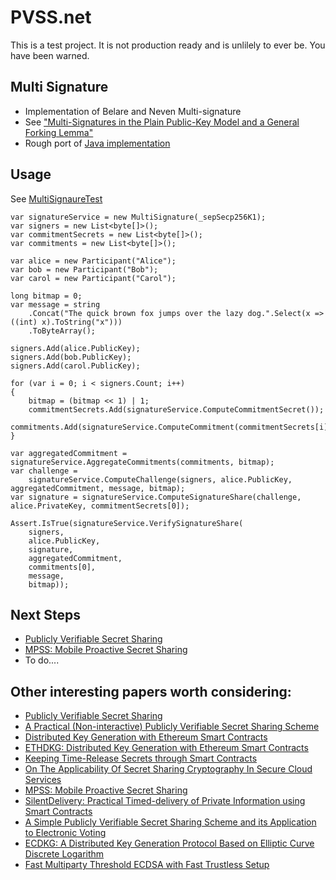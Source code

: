 # PVSS.net
This is a test project. It is not production ready and is unlilely to ever be. You have been warned.

## Multi Signature
- Implementation of Belare and Neven Multi-signature
- See ["Multi-Signatures in the Plain Public-Key Model and a General Forking Lemma"](https://cseweb.ucsd.edu/~mihir/papers/multisignatures-ccs.pdf)
- Rough port of [Java implementation](https://github.com/ElrondNetwork/elrond-node-prototype/blob/master/elrond-core/)

## Usage
See [MultiSignaureTest](https://github.com/rebeccapowell/PVSS.net/blob/main/src/PVSS.Net.Tests/MultiSignatureTest.cs)

```
var signatureService = new MultiSignature(_sepSecp256K1);
var signers = new List<byte[]>();
var commitmentSecrets = new List<byte[]>();
var commitments = new List<byte[]>();

var alice = new Participant("Alice");
var bob = new Participant("Bob");
var carol = new Participant("Carol");

long bitmap = 0;
var message = string
    .Concat("The quick brown fox jumps over the lazy dog.".Select(x => ((int) x).ToString("x")))
    .ToByteArray();

signers.Add(alice.PublicKey);
signers.Add(bob.PublicKey);
signers.Add(carol.PublicKey);

for (var i = 0; i < signers.Count; i++)
{
    bitmap = (bitmap << 1) | 1;
    commitmentSecrets.Add(signatureService.ComputeCommitmentSecret());
    commitments.Add(signatureService.ComputeCommitment(commitmentSecrets[i]));
}

var aggregatedCommitment = signatureService.AggregateCommitments(commitments, bitmap);
var challenge =
    signatureService.ComputeChallenge(signers, alice.PublicKey, aggregatedCommitment, message, bitmap);
var signature = signatureService.ComputeSignatureShare(challenge, alice.PrivateKey, commitmentSecrets[0]);

Assert.IsTrue(signatureService.VerifySignatureShare(
    signers,
    alice.PublicKey,
    signature,
    aggregatedCommitment,
    commitments[0],
    message,
    bitmap));
```

## Next Steps
- [Publicly Verifiable Secret Sharing](https://www.ubilab.org/publications/print_versions/pdf/sta96.pdf)
- [MPSS: Mobile Proactive Secret Sharing](http://pmg.lcs.mit.edu/papers/a34-schultz.pdf)
- To do....

## Other interesting papers worth considering:
- [Publicly Verifiable Secret Sharing](https://www.ubilab.org/publications/print_versions/pdf/sta96.pdf)
- [A Practical (Non-interactive) Publicly Verifiable Secret Sharing Scheme](https://eprint.iacr.org/2010/495.pdf)
- [Distributed Key Generation with Ethereum Smart Contracts](https://www.sqi.at/resources/Schindler-2019-CIW-Distributed-Key-Generation-with-Ethereum-Smart-Contracts.pdf)
- [ETHDKG: Distributed Key Generation with Ethereum Smart Contracts](https://eprint.iacr.org/2019/985.pdf)
- [Keeping Time-Release Secrets through Smart Contracts](https://eprint.iacr.org/2018/1166.pdf)
- [On The Applicability Of Secret Sharing Cryptography In Secure Cloud Services](https://repositum.tuwien.at/retrieve/11621)
- [MPSS: Mobile Proactive Secret Sharing](http://pmg.lcs.mit.edu/papers/a34-schultz.pdf)
- [SilentDelivery: Practical Timed-delivery of Private Information using Smart Contracts](https://arxiv.org/pdf/1912.07824.pdf)
- [A Simple Publicly Verifiable Secret Sharing Scheme and its Application to Electronic Voting](https://www.win.tue.nl/~berry/papers/crypto99.pdf)
- [ECDKG: A Distributed Key Generation Protocol Based on Elliptic Curve Discrete Logarithm](https://citeseerx.ist.psu.edu/viewdoc/download?doi=10.1.1.124.4128&rep=rep1&type=pdf)
- [Fast Multiparty Threshold ECDSA with Fast Trustless Setup](https://eprint.iacr.org/2019/114.pdf)


